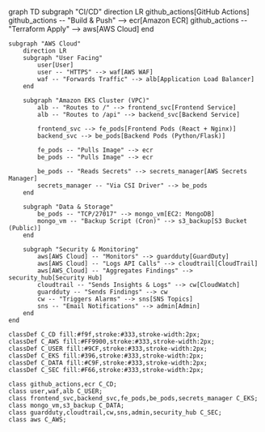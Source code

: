graph TD
    subgraph "CI/CD"
        direction LR
        github_actions[GitHub Actions]
        github_actions -- "Build & Push" --> ecr[Amazon ECR]
        github_actions -- "Terraform Apply" --> aws[AWS Cloud]
    end

    subgraph "AWS Cloud"
        direction LR
        subgraph "User Facing"
            user[User]
            user -- "HTTPS" --> waf[AWS WAF]
            waf -- "Forwards Traffic" --> alb[Application Load Balancer]
        end

        subgraph "Amazon EKS Cluster (VPC)"
            alb -- "Routes to /" --> frontend_svc[Frontend Service]
            alb -- "Routes to /api" --> backend_svc[Backend Service]
            
            frontend_svc --> fe_pods[Frontend Pods (React + Nginx)]
            backend_svc --> be_pods[Backend Pods (Python/Flask)]
            
            fe_pods -- "Pulls Image" --> ecr
            be_pods -- "Pulls Image" --> ecr

            be_pods -- "Reads Secrets" --> secrets_manager[AWS Secrets Manager]
            secrets_manager -- "Via CSI Driver" --> be_pods
        end

        subgraph "Data & Storage"
            be_pods -- "TCP/27017" --> mongo_vm[EC2: MongoDB]
            mongo_vm -- "Backup Script (Cron)" --> s3_backup[S3 Bucket (Public)]
        end

        subgraph "Security & Monitoring"
            aws[AWS Cloud] -- "Monitors" --> guardduty[GuardDuty]
            aws[AWS Cloud] -- "Logs API Calls" --> cloudtrail[CloudTrail]
            aws[AWS_Cloud] -- "Aggregates Findings" --> security_hub[Security Hub]
            cloudtrail -- "Sends Insights & Logs" --> cw[CloudWatch]
            guardduty -- "Sends Findings" --> cw
            cw -- "Triggers Alarms" --> sns[SNS Topics]
            sns -- "Email Notifications" --> admin[Admin]
        end
    end
    
    classDef C_CD fill:#f9f,stroke:#333,stroke-width:2px;
    classDef C_AWS fill:#FF9900,stroke:#333,stroke-width:2px;
    classDef C_USER fill:#9CF,stroke:#333,stroke-width:2px;
    classDef C_EKS fill:#396,stroke:#333,stroke-width:2px;
    classDef C_DATA fill:#C9F,stroke:#333,stroke-width:2px;
    classDef C_SEC fill:#F66,stroke:#333,stroke-width:2px;

    class github_actions,ecr C_CD;
    class user,waf,alb C_USER;
    class frontend_svc,backend_svc,fe_pods,be_pods,secrets_manager C_EKS;
    class mongo_vm,s3_backup C_DATA;
    class guardduty,cloudtrail,cw,sns,admin,security_hub C_SEC;
    class aws C_AWS;